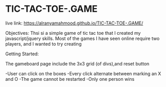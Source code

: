 # TIC-TAC-TOE-.GAME

live link: https://alranyamahmood.github.io/TIC-TAC-TOE-.GAME/


Objectives:
Thsi si a simple game of tic tac toe that I created my javascript/jquery skills. Most of the games I have seen online require two players, and I wanted to try creating 


Getting Started:

The gameboard page include the 3x3 grid (of divs),and reset button

-User can click on the boxes
-Every click alternate between marking an X and O
-The game cannot be restarted
-Only one person wins
